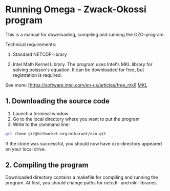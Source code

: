 # Running Omega - Zwack-Okossi program

This is a manual for downloading, compiling and running the OZO-program.

Technical requirements:

1. Standard NETCDF-library

2. Intel Math Kernel Library. The program uses Intel's MKL library for solving poisson's equation. It can be downloaded for free, but registration is required. 

See more: [https://software.intel.com/en-us/articles/free_mkl] [MKL]

## 1. Downloading the source code


1. Launch a terminal window
2. Go to the local directory where you want to put the program
3. Write to the command line:
```sh
git clone git@bitbucket.org:mikarant/ozo.git
```
If the clone was successful, you should now have ozo-directory appeared on your local drive.

## 2. Compiling the program

Downloaded directory contains a makefile for compiling and running the program. At first, you should change paths for netcdf- and mkl-libraries.


[//]: # (Reference links)

[MKL]: <https://software.intel.com/en-us/articles/free_mkl>